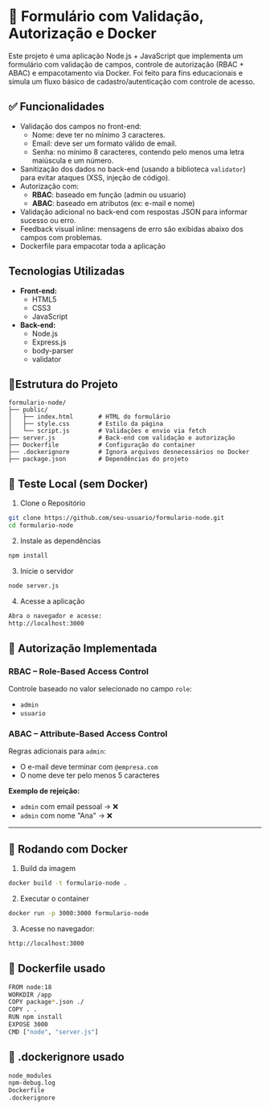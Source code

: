 # 📝 Formulário com Validação, Autorização e Docker
Este projeto é uma aplicação Node.js + JavaScript que implementa um formulário com validação de campos, controle de autorização (RBAC + ABAC) e empacotamento via Docker. Foi feito para fins educacionais e simula um fluxo básico de cadastro/autenticação com controle de acesso. 

## ✅ Funcionalidades

- Validação dos campos no front-end:
  - Nome: deve ter no mínimo 3 caracteres.
  - Email: deve ser um formato válido de email.
  - Senha: no mínimo 8 caracteres, contendo pelo menos uma letra maiúscula e um número.
- Sanitização dos dados no back-end (usando a biblioteca `validator`) para evitar ataques (XSS, injeção de código).
- Autorização com:
  - **RBAC**: baseado em função (admin ou usuario)
  - **ABAC**: baseado em atributos (ex: e-mail e nome)
- Validação adicional no back-end com respostas JSON para informar sucesso ou erro.
- Feedback visual inline: mensagens de erro são exibidas abaixo dos campos com problemas.
- Dockerfile para empacotar toda a aplicação

## Tecnologias Utilizadas

- **Front-end:**
  - HTML5
  - CSS3
  - JavaScript 
- **Back-end:**
  - Node.js
  - Express.js
  - body-parser
  - validator

## 📁Estrutura do Projeto

```plaintext
formulario-node/
├── public/
│   ├── index.html       # HTML do formulário
│   ├── style.css        # Estilo da página
│   └── script.js        # Validações e envio via fetch
├── server.js            # Back-end com validação e autorização
├── Dockerfile           # Configuração do container
├── .dockerignore        # Ignora arquivos desnecessários no Docker
├── package.json         # Dependências do projeto
```

## 🧪 Teste Local (sem Docker)

1. Clone o Repositório
```bash
git clone https://github.com/seu-usuario/formulario-node.git
cd formulario-node
```
2. Instale as dependências
```bash
npm install
```
3. Inicie o servidor
```bash
node server.js
```
4. Acesse a aplicação
```bash
Abra o navegador e acesse:
http://localhost:3000
```

## 🔐 Autorização Implementada

### RBAC – Role-Based Access Control

Controle baseado no valor selecionado no campo `role`:
- `admin`
- `usuario`

### ABAC – Attribute-Based Access Control

Regras adicionais para `admin`:
- O e-mail deve terminar com `@empresa.com`
- O nome deve ter pelo menos 5 caracteres

**Exemplo de rejeição:**
- `admin` com email pessoal → ❌
- `admin` com nome "Ana" → ❌

---

## 🐳 Rodando com Docker
1. Build da imagem
 ```bash
docker build -t formulario-node .
```
2. Executar o container
```bash
docker run -p 3000:3000 formulario-node
```
3. Acesse no navegador:
```bash
http://localhost:3000
```
## 🔧 Dockerfile usado
```bash
FROM node:18
WORKDIR /app
COPY package*.json ./
COPY . .
RUN npm install
EXPOSE 3000
CMD ["node", "server.js"]
```
## 🧼 .dockerignore usado
```bash
node_modules
npm-debug.log
Dockerfile
.dockerignore
```




















